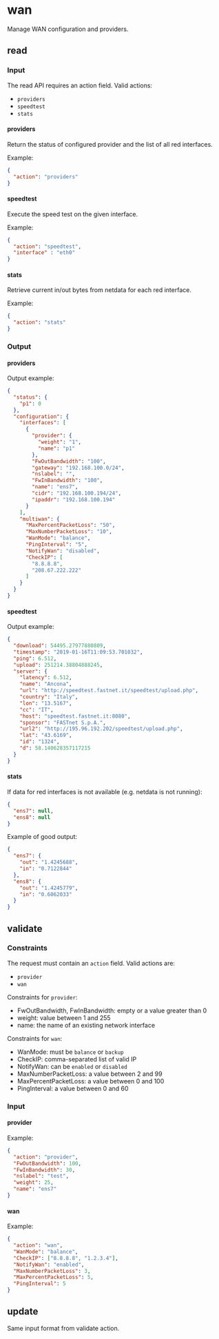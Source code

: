 # wan

Manage WAN configuration and providers.

## read

### Input

The read API requires an action field.
Valid actions:

- `providers`
- `speedtest`
- `stats`

#### providers

Return the status of configured provider and the list of all red interfaces.

Example:
```json
{
  "action": "providers"
}
```

#### speedtest

Execute the speed test on the given interface.

Example:
```json
{
  "action": "speedtest",
  "interface" : "eth0"
}
```

#### stats

Retrieve current in/out bytes from netdata for each red interface.

Example:
```json
{
  "action": "stats"
}
```

### Output

#### providers

Output example:
```json
{
  "status": {
    "p1": 0
  },
  "configuration": {
    "interfaces": [
      {
        "provider": {
          "weight": "1",
          "name": "p1"
        },
        "FwOutBandwidth": "100",
        "gateway": "192.168.100.0/24",
        "nslabel": "",
        "FwInBandwidth": "100",
        "name": "ens7",
        "cidr": "192.168.100.194/24",
        "ipaddr": "192.168.100.194"
      }
    ],
    "multiwan": {
      "MaxPercentPacketLoss": "50",
      "MaxNumberPacketLoss": "10",
      "WanMode": "balance",
      "PingInterval": "5",
      "NotifyWan": "disabled",
      "CheckIP": [
        "8.8.8.8",
        "208.67.222.222"
      ]
    }
  }
}
```

#### speedtest

Output example:
```json
{
  "download": 54495.27977880809,
  "timestamp": "2019-01-16T11:09:53.701032",
  "ping": 6.512,
  "upload": 251214.38804888245,
  "server": {
    "latency": 6.512,
    "name": "Ancona",
    "url": "http://speedtest.fastnet.it/speedtest/upload.php",
    "country": "Italy",
    "lon": "13.5167",
    "cc": "IT",
    "host": "speedtest.fastnet.it:8080",
    "sponsor": "FASTnet S.p.A.",
    "url2": "http://195.96.192.202/speedtest/upload.php",
    "lat": "43.6169",
    "id": "1324",
    "d": 58.140628357117215
  }
}
```

#### stats

If data for red interfaces is not available (e.g. netdata is not running):

```json
{
  "ens7": null,
  "ens8": null
}
```

Example of good output:
```json
{
  "ens7": {
    "out": "1.4245688",
    "in": "0.7122844"
  },
  "ens8": {
    "out": "1.4245779",
    "in": "0.6062033"
  }
}
```

## validate

### Constraints

The request must contain an `action` field. Valid actions are:

- `provider`
- `wan`

Constraints for `provider`:

- FwOutBandwidth, FwInBandwidth: empty or a value greater than 0
- weight: value between 1 and 255
- name: the name of an existing network interface

Constraints for `wan`:

- WanMode: must be `balance` or `backup`
- CheckIP: comma-separated list of valid IP
- NotifyWan: can be `enabled` or `disabled`
- MaxNumberPacketLoss: a value between 2 and 99
- MaxPercentPacketLoss: a value between 0 and 100
- PingInterval: a value between 0 and 60


### Input

#### provider

Example:
```json
{
  "action": "provider",
  "FwOutBandwidth": 100,
  "FwInBandwidth": 30,
  "nslabel": "test",
  "weight": 25,
  "name": "ens7"
}
```

#### wan

Example:
```json
{
  "action": "wan",
  "WanMode": "balance",
  "CheckIP": ["8.8.8.8", "1.2.3.4"],
  "NotifyWan": "enabled",
  "MaxNumberPacketLoss": 3,
  "MaxPercentPacketLoss": 5,
  "PingInterval": 5
}

```

## update

Same input format from validate action.
